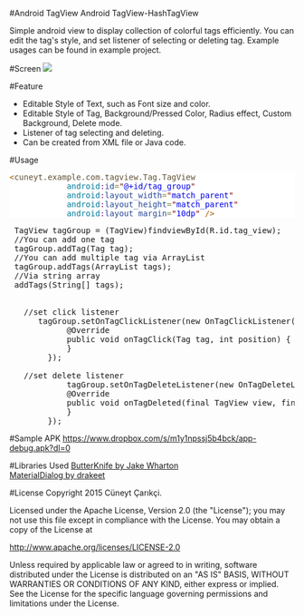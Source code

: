 #Android TagView
Android TagView-HashTagView

Simple android view to display collection of colorful tags efficiently.
You can edit the tag's style, and set listener of selecting or deleting tag. 
Example usages can be found in example project.

#Screen
<img src="http://i.giphy.com/26BkMXiVxhwYknst2.gif"></img>


#Feature
* Editable Style of Text, such as Font size and color.
* Editable Style of Tag, Background/Pressed Color, Radius effect, Custom Background, Delete mode.
* Listener of tag selecting and deleting.
* Can be created from XML file or Java code.

#Usage
 <pre style='color:#000000;background:#ffffff;'><span style='color:#a65700; '>&lt;</span><span style='color:#5f5035; '>cuneyt.example.com.tagview.Tag.TagView</span>
            <span style='color:#007997; '>android</span><span style='color:#800080; '>:</span><span style='color:#274796; '>id</span><span style='color:#808030; '>=</span><span style='color:#800000; '>"</span><span style='color:#0000e6; '>@+id/tag_group</span><span style='color:#800000; '>"</span>
            <span style='color:#007997; '>android</span><span style='color:#800080; '>:</span><span style='color:#274796; '>layout_width</span><span style='color:#808030; '>=</span><span style='color:#800000; '>"</span><span style='color:#0000e6; '>match_parent</span><span style='color:#800000; '>"</span>
            <span style='color:#007997; '>android</span><span style='color:#800080; '>:</span><span style='color:#274796; '>layout_height</span><span style='color:#808030; '>=</span><span style='color:#800000; '>"</span><span style='color:#0000e6; '>match_parent</span><span style='color:#800000; '>"</span>
            <span style='color:#007997; '>android</span><span style='color:#800080; '>:</span><span style='color:#274796; '>layout_margin</span><span style='color:#808030; '>=</span><span style='color:#800000; '>"</span><span style='color:#0000e6; '>10dp</span><span style='color:#800000; '>"</span> <span style='color:#a65700; '>/></span>
</pre>
 
 <pre>
 TagView tagGroup = (TagView)findviewById(R.id.tag_view);
 //You can add one tag
 tagGroup.addTag(Tag tag);
 //You can add multiple tag via ArrayList
 tagGroup.addTags(ArrayList<Tag> tags);
 //Via string array
 addTags(String[] tags);
 
  
   //set click listener
      tagGroup.setOnTagClickListener(new OnTagClickListener() {
            @Override
            public void onTagClick(Tag tag, int position) {
            }
        });
        
   //set delete listener
            tagGroup.setOnTagDeleteListener(new OnTagDeleteListener() {
            @Override
            public void onTagDeleted(final TagView view, final Tag tag, final int position) {
            }
        });  
</pre>

#Sample APK
https://www.dropbox.com/s/m1y1npssj5b4bck/app-debug.apk?dl=0

#Libraries Used
<a href="http://jakewharton.github.io/butterknife/">ButterKnife by Jake Wharton</a></br>
<a href="https://github.com/drakeet/MaterialDialog">MaterialDialog by drakeet</a>

#License
Copyright 2015 Cüneyt Çarıkçi.

Licensed under the Apache License, Version 2.0 (the "License");
you may not use this file except in compliance with the License.
You may obtain a copy of the License at

   http://www.apache.org/licenses/LICENSE-2.0

Unless required by applicable law or agreed to in writing, software
distributed under the License is distributed on an "AS IS" BASIS,
WITHOUT WARRANTIES OR CONDITIONS OF ANY KIND, either express or implied.
See the License for the specific language governing permissions and
limitations under the License.
